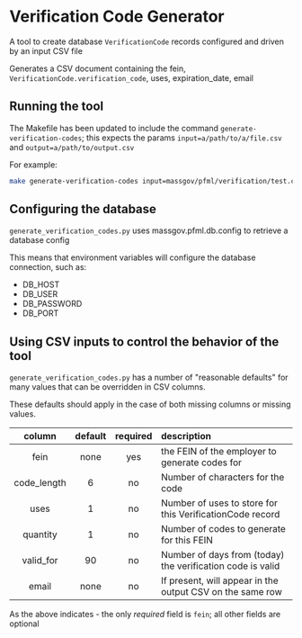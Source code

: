 # Verification Code Generator

A tool to create database `VerificationCode` records configured and driven by an input CSV file

Generates a CSV document containing the fein, `VerificationCode.verification_code`, uses, expiration_date, email

## Running the tool

The Makefile has been updated to include the command `generate-verification-codes`; this expects the params `input=a/path/to/a/file.csv` and `output=a/path/to/output.csv`

For example:
```sh
make generate-verification-codes input=massgov/pfml/verification/test.csv output=massgov/pfml/verification/output.csv
```

## Configuring the database

`generate_verification_codes.py` uses massgov.pfml.db.config to retrieve a database config

This means that environment variables will configure the database connection, such as:
* DB_HOST
* DB_USER
* DB_PASSWORD
* DB_PORT

## Using CSV inputs to control the behavior of the tool

`generate_verification_codes.py` has a number of "reasonable defaults" for many values that can be overridden in CSV columns.

These defaults should apply in the case of both missing columns or missing values.

| column      | default | required | description                                                |
| :----:      | :-----: | :------: | :--------------------------------------------------------- |
| fein        |  none   | yes      | the FEIN of the employer to generate codes for             |
| code_length | 6       | no       | Number of characters for the code                          |
| uses        | 1       | no       | Number of uses to store for this VerificationCode record   |
| quantity    | 1       | no       | Number of codes to generate for this FEIN                  |
| valid_for   | 90      | no       | Number of days from (today) the verification code is valid |
| email       |  none   | no       | If present, will appear in the output CSV on the same row  |

As the above indicates - the only _required_ field is `fein`; all other fields are optional


